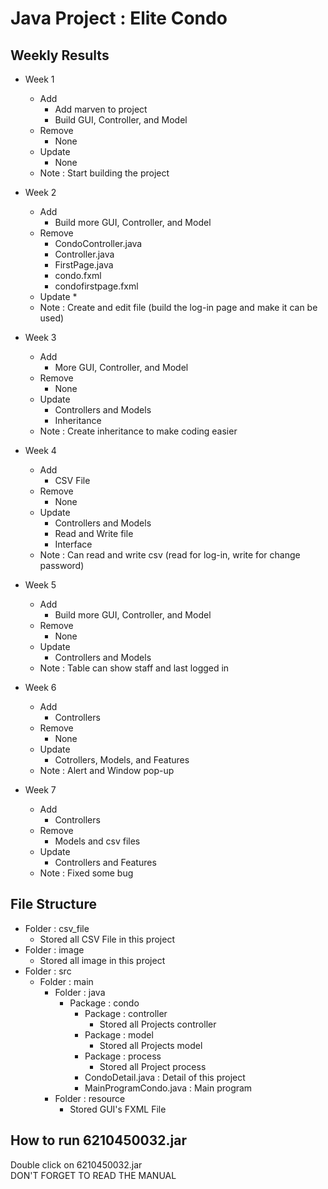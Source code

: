 # Java Project : Elite Condo #
## Weekly Results ##
* Week 1
    * Add
        * Add marven to project
        * Build GUI, Controller, and Model
    * Remove
        * None
    * Update
        * None
    * Note : Start building the project
        
* Week 2
    * Add
        * Build more GUI, Controller, and Model
    * Remove
        * CondoController.java
        * Controller.java
        * FirstPage.java
        * condo.fxml
        * condofirstpage.fxml
    * Update
        *
    * Note : Create and edit file (build the log-in page and make it can be used)
        
* Week 3
    * Add
        * More GUI, Controller, and Model
    * Remove
        * None
    * Update
        * Controllers and Models
        * Inheritance
    * Note : Create inheritance to make coding easier
        
* Week 4
    * Add
        * CSV File
    * Remove
        * None
    * Update
        * Controllers and Models
        * Read and Write file
        * Interface
    * Note : Can read and write csv (read for log-in, write for change password)
        
* Week 5
    * Add
        * Build more GUI, Controller, and Model
    * Remove
        * None
    * Update
        * Controllers and Models
    * Note : Table can show staff and last logged in
    
* Week 6
    * Add
        * Controllers
    * Remove
        * None
    * Update
        * Cotrollers, Models, and Features
    * Note : Alert and Window pop-up 
    
* Week 7
    * Add
        * Controllers
    * Remove
        * Models and csv files
    * Update
        * Controllers and Features
    * Note : Fixed some bug
    
## File Structure ##
* Folder : csv_file
    * Stored all CSV File in this project
* Folder : image
    * Stored all image in this project
* Folder : src
    * Folder : main
        * Folder : java
            * Package : condo
                * Package : controller
                    * Stored all Projects controller
                * Package : model
                    * Stored all Projects model
                * Package : process
                    * Stored all Project process
                * CondoDetail.java : Detail of this project
                * MainProgramCondo.java : Main program
        * Folder : resource
            * Stored GUI's FXML File
            
## How to run 6210450032.jar ##
Double click on 6210450032.jar  
DON'T FORGET TO READ THE MANUAL
